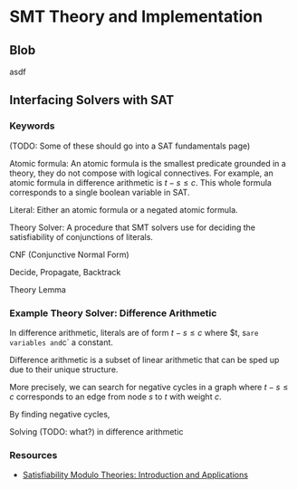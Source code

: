 # SMT Theory and Implementation

## Blob
asdf

## Interfacing Solvers with SAT


### Keywords
(TODO: Some of these should go into a SAT fundamentals page)

Atomic formula: An atomic formula is the smallest predicate grounded in a theory, they do not compose with logical connectives.
For example, an atomic formula in difference arithmetic is $t -s \le c$. This whole formula corresponds to a single
boolean variable in SAT.

Literal: Either an atomic formula or a negated atomic formula.

Theory Solver: A procedure that SMT solvers use for deciding the satisfiability of conjunctions of literals.

CNF (Conjunctive Normal Form)

Decide, Propagate, Backtrack

Theory Lemma

### Example Theory Solver: Difference Arithmetic
In difference arithmetic, literals are of form $t -s \le c$ where $t, s` are variables and `c` a constant.

Difference arithmetic is a subset of linear arithmetic 
that can be sped up due to their unique structure.

More precisely, we can search for negative cycles in a graph
where $t - s \le c$ corresponds to an edge from node $s$ to $t$ with
weight $c$.

By finding negative cycles, 

Solving (TODO: what?) in difference arithmetic 


### Resources
- [Satisfiability Modulo Theories: Introduction and Applications](https://dl.acm.org/doi/10.1145/1995376.1995394)